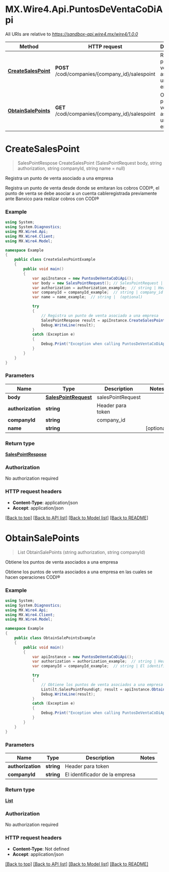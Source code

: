 # MX.Wire4.Api.PuntosDeVentaCoDiApi

All URIs are relative to *https://sandbox-api.wire4.mx/wire4/1.0.0*

Method | HTTP request | Description
------------- | ------------- | -------------
[**CreateSalesPoint**](PuntosDeVentaCoDiApi.md#createsalespoint) | **POST** /codi/companies/{company_id}/salespoint | Registra un punto de venta asociado a una empresa
[**ObtainSalePoints**](PuntosDeVentaCoDiApi.md#obtainsalepoints) | **GET** /codi/companies/{company_id}/salespoint | Obtiene los puntos de venta asociados a una empresa

<a name="createsalespoint"></a>
# **CreateSalesPoint**
> SalesPointRespose CreateSalesPoint (SalesPointRequest body, string authorization, string companyId, string name = null)

Registra un punto de venta asociado a una empresa

Registra un punto de venta desde donde se emitaran los cobros CODI®, el punto de venta se debe asociar a un cuenta cableregistrada previamente ante Banxico para realizar cobros con CODI®

### Example
```csharp
using System;
using System.Diagnostics;
using MX.Wire4.Api;
using MX.Wire4.Client;
using MX.Wire4.Model;

namespace Example
{
    public class CreateSalesPointExample
    {
        public void main()
        {
            var apiInstance = new PuntosDeVentaCoDiApi();
            var body = new SalesPointRequest(); // SalesPointRequest | salesPointRequest
            var authorization = authorization_example;  // string | Header para token
            var companyId = companyId_example;  // string | company_id
            var name = name_example;  // string |  (optional) 

            try
            {
                // Registra un punto de venta asociado a una empresa
                SalesPointRespose result = apiInstance.CreateSalesPoint(body, authorization, companyId, name);
                Debug.WriteLine(result);
            }
            catch (Exception e)
            {
                Debug.Print("Exception when calling PuntosDeVentaCoDiApi.CreateSalesPoint: " + e.Message );
            }
        }
    }
}
```

### Parameters

Name | Type | Description  | Notes
------------- | ------------- | ------------- | -------------
 **body** | [**SalesPointRequest**](SalesPointRequest.md)| salesPointRequest | 
 **authorization** | **string**| Header para token | 
 **companyId** | **string**| company_id | 
 **name** | **string**|  | [optional] 

### Return type

[**SalesPointRespose**](SalesPointRespose.md)

### Authorization

No authorization required

### HTTP request headers

 - **Content-Type**: application/json
 - **Accept**: application/json

[[Back to top]](#) [[Back to API list]](../README.md#documentation-for-api-endpoints) [[Back to Model list]](../README.md#documentation-for-models) [[Back to README]](../README.md)
<a name="obtainsalepoints"></a>
# **ObtainSalePoints**
> List<SalesPointFound> ObtainSalePoints (string authorization, string companyId)

Obtiene los puntos de venta asociados a una empresa

Obtiene los puntos de venta asociados a una empresa en las cuales se hacen operaciones CODI®

### Example
```csharp
using System;
using System.Diagnostics;
using MX.Wire4.Api;
using MX.Wire4.Client;
using MX.Wire4.Model;

namespace Example
{
    public class ObtainSalePointsExample
    {
        public void main()
        {
            var apiInstance = new PuntosDeVentaCoDiApi();
            var authorization = authorization_example;  // string | Header para token
            var companyId = companyId_example;  // string | El identificador de la empresa

            try
            {
                // Obtiene los puntos de venta asociados a una empresa
                List&lt;SalesPointFound&gt; result = apiInstance.ObtainSalePoints(authorization, companyId);
                Debug.WriteLine(result);
            }
            catch (Exception e)
            {
                Debug.Print("Exception when calling PuntosDeVentaCoDiApi.ObtainSalePoints: " + e.Message );
            }
        }
    }
}
```

### Parameters

Name | Type | Description  | Notes
------------- | ------------- | ------------- | -------------
 **authorization** | **string**| Header para token | 
 **companyId** | **string**| El identificador de la empresa | 

### Return type

[**List<SalesPointFound>**](SalesPointFound.md)

### Authorization

No authorization required

### HTTP request headers

 - **Content-Type**: Not defined
 - **Accept**: application/json

[[Back to top]](#) [[Back to API list]](../README.md#documentation-for-api-endpoints) [[Back to Model list]](../README.md#documentation-for-models) [[Back to README]](../README.md)
